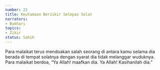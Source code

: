 ```yaml
---
number: 22
title: Keutamaan Berzikir Selepas Solat
narrators:
- Bukhari
topics:
- Zikir
status: Sahih
---
```


Para malaikat terus mendoakan salah seorang di antara kamu selama dia berada di tempat solatnya dengan syarat dia tidak melanggar wuduknya. Para malaikat berdoa, “Ya Allah! maafkan dia. Ya Allah! Kasihanilah dia.”
